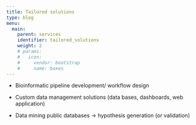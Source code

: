```yaml
---
title: Tailored solutions
type: blog
menu:
  main:
    parent: services
    identifier: tailored_solutions
    weight: 2
    # params:
    #   icon:
    #     vendor: bootstrap
    #     name: boxes
---
```


- Bioinformatic pipeline development/ workflow design

- Custom data management solutions (data bases, dashboards, web application)

- Data mining public databases -> hypothesis generation (or validation)